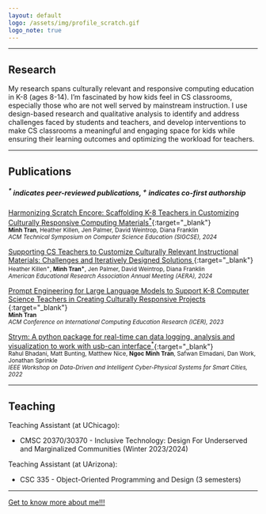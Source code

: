 ```yaml
---
layout: default
logo: /assets/img/profile_scratch.gif
logo_note: true
---
```


* * *
## Research

My research spans culturally relevant and responsive computing education in K-8 (ages 8-14).
I’m fascinated by how kids feel in CS classrooms, especially those who are not well served by mainstream instruction.
I use design-based research and qualitative analysis to identify and address challenges faced by students and teachers, and develop interventions to make CS classrooms a meaningful and engaging space for kids while ensuring their learning outcomes and optimizing the workload for teachers.

* * *
## Publications 

##### <sup>\*</sup> indicates peer-reviewed publications, <sup>+</sup> indicates co-first authorship

[Harmonizing Scratch Encore: Scaffolding K-8 Teachers in Customizing Culturally Responsive Computing Materials<sup>\*</sup>](/assets/papers/HSEchallenges.pdf){:target="_blank"}\
<sub>**Minh Tran**, Heather Killen, Jen Palmer, David Weintrop, Diana Franklin</sub>\
<sup>*ACM Technical Symposium on Computer Science Education (SIGCSE), 2024*</sup>

[Supporting CS Teachers to Customize Culturally Relevant Instructional Materials: Challenges and Iteratively Designed Solutions ](/assets/papers/HSEaera.pdf){:target="_blank"}\
<sub>Heather Killen<sup>+</sup>, **Minh Tran<sup>+</sup>**, Jen Palmer, David Weintrop, Diana Franklin</sub>\
<sup>*American Educational Research Association Annual Meeting (AERA), 2024*</sup>

[Prompt Engineering for Large Language Models to Support K-8 Computer Science Teachers in Creating Culturally Responsive Projects ](/assets/papers/GPTprompt_abstract.pdf){:target="_blank"}\
<sub>**Minh Tran**</sub>\
<sup>*ACM Conference on International Computing Education Research (ICER), 2023*</sup>

[Strym: A python package for real-time can data logging, analysis and visualization to work with usb-can interface<sup>\*</sup>](/assets/papers/strym.pdf){:target="_blank"}\
<sub>Rahul Bhadani, Matt Bunting, Matthew Nice, **Ngoc Minh Tran**, Safwan Elmadani, Dan Work, Jonathan Sprinkle</sub>\
<sup>*IEEE Workshop on Data-Driven and Intelligent Cyber-Physical Systems for Smart Cities, 2022*</sup>

* * *
## Teaching

Teaching Assistant (at UChicago):
* CMSC 20370/30370 - Inclusive Technology: Design For Underserved and Marginalized Communities (Winter 2023/2024)

Teaching Assistant (at UArizona):
* CSC 335 - Object-Oriented Programming and Design (3 semesters)

* * *
[Get to know more about me!!!](./about.html)